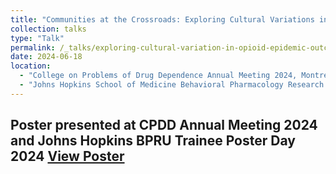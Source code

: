 ```yaml
---
title: "Communities at the Crossroads: Exploring Cultural Variations in Opioid Epidemic Outcomes in the United States"
collection: talks
type: "Talk"
permalink: /_talks/exploring-cultural-variation-in-opioid-epidemic-outcomes
date: 2024-06-18
location: 
  - "College on Problems of Drug Dependence Annual Meeting 2024, Montreal, Canada"
  - "Johns Hopkins School of Medicine Behavioral Pharmacology Research Unit Trainee Poster Day 2024, Baltimore, Maryland"
---
```


Poster presented at CPDD Annual Meeting 2024 and Johns Hopkins BPRU Trainee Poster Day 2024
[View Poster](../files/cpdd.pdf)
---
